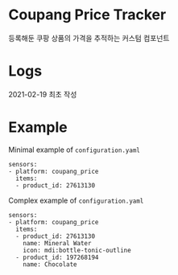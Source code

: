 # Coupang Price Tracker
등록해둔 쿠팡 상품의 가격을 추적하는 커스텀 컴포넌트

# Logs
2021-02-19 최초 작성

# Example
Minimal example of `configuration.yaml`
```
sensors:
- platform: coupang_price
  items:
  - product_id: 27613130
```
Complex example of `configuration.yaml`
```
sensors:
- platform: coupang_price
  items:
  - product_id: 27613130
    name: Mineral Water
    icon: mdi:bottle-tonic-outline
  - product_id: 197268194
    name: Chocolate
```
